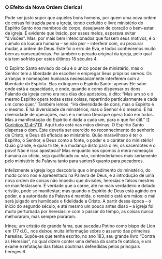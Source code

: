 ### O Efeito da Nova Ordem Clerical 

Pode ser justo supor que aqueles bons homens, por quem uma nova ordem de coisas foi trazida para a igreja, tendo excluído o livre ministério do Espírito Santo nos membros do corpo, desejavam de coração o bem-estar da igreja. É evidente que Inácio, por esses meios, esperava evitar “divisões”. Mas, por mais bem intencionados que fossem seus motivos, é o cúmulo da loucura humana – se não pior – interferir com, ou procurar mudar, a ordem de Deus. Este foi o erro de Eva, e todos conhecemos muito bem as consequências. Foi também o pecado original da igreja, pelo qual ela tem sofrido por estes últimos 18 séculos 4.

O Espírito Santo enviado do céu é o único poder de ministério, mas o Senhor tem a liberdade de escolher e empregar Seus próprios servos. Os arranjos e nomeações humanas necessariamente interferem com a liberdade do Espírito. Elas extinguem o Espírito Santo: apenas Ele sabe onde está a capacidade, e onde, quando e como dispensar os dons. Falando da igreja como era nos dias dos apóstolos, é dito: “Mas um só e o mesmo Espírito opera todas estas coisas, repartindo particularmente a cada um como quer.” Também lemos: “Há diversidade de dons, mas o Espírito é o mesmo. E há diversidade de ministérios, mas o Senhor é o mesmo. E há diversidade de operações, mas é o mesmo Deusque opera tudo em todos. Mas a manifestação do Espírito é dada a cada um, para o que for útil.” ([1 Coríntios 12:4–7,11](http://bibliaonline.com.br/acf/1co/12/4-7,11)). Aqui tudo está nas mãos divinas. O Espírito Santo dispensa o dom. Este deveria ser exercido no reconhecimento do senhorio de Cristo; e Deus dá eficácia ao ministério. Quão maravilhoso é ter o Espírito, o Senhor, e Deus como a fonte, o poder e o caráter do ministério! Quão grande, e quão triste, é a mudança disto para o rei, os sacerdotes e o povo! Não é isso apostasia? Mas enquanto nos opomos à mera nomeação humana ao ofício, seja qualificado ou não, contenderíamos mais seriamente pelo ministério da Palavra tanto para santos5 quanto para pecadores.

Infelizmente a igreja logo descobriu que o impedimento do ministério, do modo como nos é apresentado na Palavra de Deus, e a introdução de uma nova ordem de coisas não impediu que divisões, heresias e falsos mestres se manifestassem. É verdade que a carne, até no mais verdadeiro e dotado cristão, pode se manifestar; mas quando o Espírito de Deus está agindo em poder, e a autoridade da Palavra é mantida, o remédio está em mãos: o mal será julgado em humildade e fidelidade a Cristo. A partir dessa época – o início do segundo século, e até mesmo um pouco antes disso – a igreja foi muito perturbada por heresias; e com o passar do tempo, as coisas nunca melhoraram, mas sempre pioraram.

Irineu, um cristão de grande fama, que sucedeu Potino como bispo de Lion em 177 d.C., nos deixou muita informação sobre o assunto das primeiras heresias. Supõe-se que tenha escrito, no ano 183, seu grande livro “Contra as Heresias”, no qual dizem conter uma defesa da santa fé católica, e um exame e refutação das falsas doutrinas defendidas pelos principais hereges.6